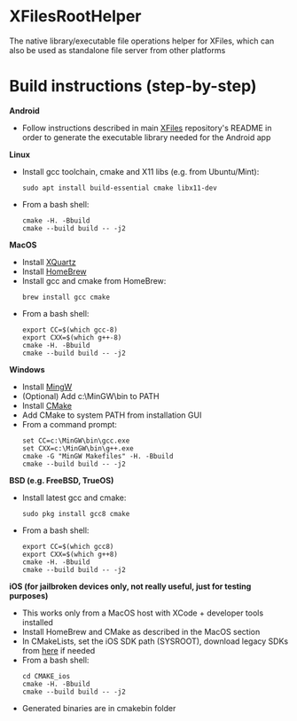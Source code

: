 # XFilesRootHelper
The native library/executable file operations helper for XFiles, which can also be used as standalone file server from other platforms

# Build instructions (step-by-step)
**Android**
- Follow instructions described in main [XFiles](https://github.com/pgp/XFiles) repository's README in order to generate the executable library needed for the Android app

**Linux**
- Install gcc toolchain, cmake and X11 libs (e.g. from Ubuntu/Mint):
    ```shell
    sudo apt install build-essential cmake libx11-dev
    ```
- From a bash shell:
    ```shell
    cmake -H. -Bbuild
    cmake --build build -- -j2
    ```

**MacOS**

- Install [XQuartz](https://www.xquartz.org/)
- Install [HomeBrew](https://brew.sh/)
- Install gcc and cmake from HomeBrew:
    ```shell
    brew install gcc cmake
    ```
- From a bash shell:
    ```shell
    export CC=$(which gcc-8)
    export CXX=$(which g++-8)
    cmake -H. -Bbuild
    cmake --build build -- -j2
    ```

**Windows**
- Install [MingW](https://nuwen.net/mingw.html)
- (Optional) Add c:\MinGW\bin to PATH
- Install [CMake](https://cmake.org/download)
- Add CMake to system PATH from installation GUI
- From a command prompt:
    ```shell
    set CC=c:\MinGW\bin\gcc.exe
    set CXX=c:\MinGW\bin\g++.exe
    cmake -G "MinGW Makefiles" -H. -Bbuild
    cmake --build build -- -j2
    ```

**BSD (e.g. FreeBSD, TrueOS)**
- Install latest gcc and cmake:
    ```shell
    sudo pkg install gcc8 cmake
    ```
- From a bash shell:
    ```shell
    export CC=$(which gcc8)
    export CXX=$(which g++8)
    cmake -H. -Bbuild
    cmake --build build -- -j2
    ```

**iOS (for jailbroken devices only, not really useful, just for testing purposes)**
- This works only from a MacOS host with XCode + developer tools installed
- Install HomeBrew and CMake as described in the MacOS section
- In CMakeLists, set the iOS SDK path (SYSROOT), download legacy SDKs from [here](https://github.com/EachAndOther/Legacy-iOS-SDKs) if needed
- From a bash shell:
    ```shell
    cd CMAKE_ios
    cmake -H. -Bbuild
    cmake --build build -- -j2
    ```
- Generated binaries are in cmakebin folder
